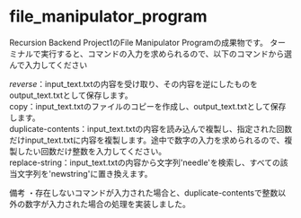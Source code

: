 # file_manipulator_program

Recursion Backend Project1のFile Manipulator Programの成果物です。
ターミナルで実行すると、コマンドの入力を求められるので、以下のコマンドから選んで入力してください

*reverse*：input_text.txtの内容を受け取り、その内容を逆にしたものをoutput_text.txtとして保存します。</br>
copy：input_text.txtのファイルのコピーを作成し、output_text.txtとして保存します。</br>
duplicate-contents：input_text.txtの内容を読み込んで複製し、指定された回数だけinput_text.txtに内容を複製します。途中で数字の入力を求められるので、複製したい回数だけ整数を入力してください。</br>
replace-string：input_text.txtの内容から文字列'needle'を検索し、すべての該当文字列を'newstring'に置き換えます。</br>

備考
・存在しないコマンドが入力された場合と、duplicate-contentsで整数以外の数字が入力された場合の処理を実装しました。
